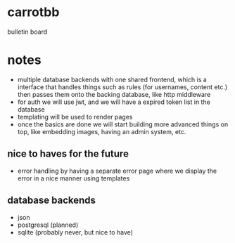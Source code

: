 # carrotbb
bulletin board

# notes
- multiple database backends with one shared frontend,
which is a interface that handles things such as rules (for usernames, content etc.) then passes them onto the backing database, like http middleware
- for auth we will use jwt, and we will have a expired token list in the database
- templating will be used to render pages
- once the basics are done we will start building more advanced things on top, like embedding images, having an admin system, etc.

## nice to haves for the future
- error handling by having a separate error page where we display the error in a nice manner using templates

## database backends
- json
- postgresql (planned)
- sqlite (probably never, but nice to have)
